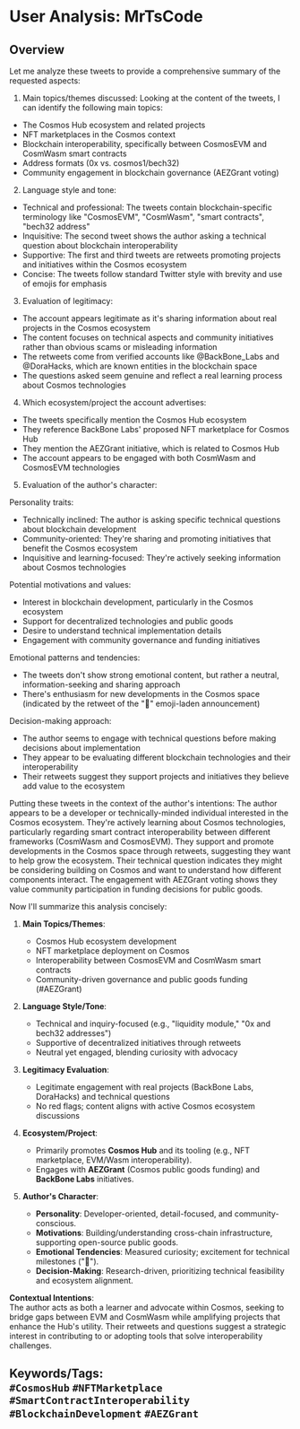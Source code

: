 # User Analysis: MrTsCode

## Overview

<think>
Let me analyze these tweets to provide a comprehensive summary of the requested aspects:

1. Main topics/themes discussed:
Looking at the content of the tweets, I can identify the following main topics:
- The Cosmos Hub ecosystem and related projects
- NFT marketplaces in the Cosmos context
- Blockchain interoperability, specifically between CosmosEVM and CosmWasm smart contracts
- Address formats (0x vs. cosmos1/bech32)
- Community engagement in blockchain governance (AEZGrant voting)

2. Language style and tone:
- Technical and professional: The tweets contain blockchain-specific terminology like "CosmosEVM", "CosmWasm", "smart contracts", "bech32 address"
- Inquisitive: The second tweet shows the author asking a technical question about blockchain interoperability
- Supportive: The first and third tweets are retweets promoting projects and initiatives within the Cosmos ecosystem
- Concise: The tweets follow standard Twitter style with brevity and use of emojis for emphasis

3. Evaluation of legitimacy:
- The account appears legitimate as it's sharing information about real projects in the Cosmos ecosystem
- The content focuses on technical aspects and community initiatives rather than obvious scams or misleading information
- The retweets come from verified accounts like @BackBone_Labs and @DoraHacks, which are known entities in the blockchain space
- The questions asked seem genuine and reflect a real learning process about Cosmos technologies

4. Which ecosystem/project the account advertises:
- The tweets specifically mention the Cosmos Hub ecosystem
- They reference BackBone Labs' proposed NFT marketplace for Cosmos Hub
- They mention the AEZGrant initiative, which is related to Cosmos Hub
- The account appears to be engaged with both CosmWasm and CosmosEVM technologies

5. Evaluation of the author's character:

Personality traits:
- Technically inclined: The author is asking specific technical questions about blockchain development
- Community-oriented: They're sharing and promoting initiatives that benefit the Cosmos ecosystem
- Inquisitive and learning-focused: They're actively seeking information about Cosmos technologies

Potential motivations and values:
- Interest in blockchain development, particularly in the Cosmos ecosystem
- Support for decentralized technologies and public goods
- Desire to understand technical implementation details
- Engagement with community governance and funding initiatives

Emotional patterns and tendencies:
- The tweets don't show strong emotional content, but rather a neutral, information-seeking and sharing approach
- There's enthusiasm for new developments in the Cosmos space (indicated by the retweet of the "🚨" emoji-laden announcement)

Decision-making approach:
- The author seems to engage with technical questions before making decisions about implementation
- They appear to be evaluating different blockchain technologies and their interoperability
- Their retweets suggest they support projects and initiatives they believe add value to the ecosystem

Putting these tweets in the context of the author's intentions:
The author appears to be a developer or technically-minded individual interested in the Cosmos ecosystem. They're actively learning about Cosmos technologies, particularly regarding smart contract interoperability between different frameworks (CosmWasm and CosmosEVM). They support and promote developments in the Cosmos space through retweets, suggesting they want to help grow the ecosystem. Their technical question indicates they might be considering building on Cosmos and want to understand how different components interact. The engagement with AEZGrant voting shows they value community participation in funding decisions for public goods.

Now I'll summarize this analysis concisely:
</think>

1. **Main Topics/Themes**:  
   - Cosmos Hub ecosystem development  
   - NFT marketplace deployment on Cosmos  
   - Interoperability between CosmosEVM and CosmWasm smart contracts  
   - Community-driven governance and public goods funding (#AEZGrant)  

2. **Language Style/Tone**:  
   - Technical and inquiry-focused (e.g., "liquidity module," "0x and bech32 addresses")  
   - Supportive of decentralized initiatives through retweets  
   - Neutral yet engaged, blending curiosity with advocacy  

3. **Legitimacy Evaluation**:  
   - Legitimate engagement with real projects (BackBone Labs, DoraHacks) and technical questions  
   - No red flags; content aligns with active Cosmos ecosystem discussions  

4. **Ecosystem/Project**:  
   - Primarily promotes **Cosmos Hub** and its tooling (e.g., NFT marketplace, EVM/Wasm interoperability).  
   - Engages with **AEZGrant** (Cosmos public goods funding) and **BackBone Labs** initiatives.  

5. **Author's Character**:  
   - **Personality**: Developer-oriented, detail-focused, and community-conscious.  
   - **Motivations**: Building/understanding cross-chain infrastructure, supporting open-source public goods.  
   - **Emotional Tendencies**: Measured curiosity; excitement for technical milestones ("🚨").  
   - **Decision-Making**: Research-driven, prioritizing technical feasibility and ecosystem alignment.  

**Contextual Intentions**:  
The author acts as both a learner and advocate within Cosmos, seeking to bridge gaps between EVM and CosmWasm while amplifying projects that enhance the Hub's utility. Their retweets and questions suggest a strategic interest in contributing to or adopting tools that solve interoperability challenges.  

**Keywords/Tags**:  
`#CosmosHub` `#NFTMarketplace` `#SmartContractInteroperability` `#BlockchainDevelopment` `#AEZGrant`
---
